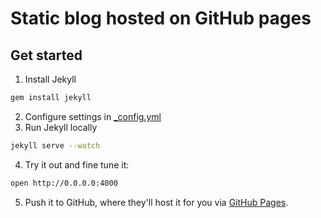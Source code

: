 # Static blog hosted on GitHub pages

## Get started

1. Install Jekyll

  ```sh
  gem install jekyll
  ```
2. Configure settings in [_config.yml](https://github.com/melnicki/melnicki.github.io/blob/master/_config.yml)
3. Run Jekyll locally

  ```sh
  jekyll serve --watch
  ```
4. Try it out and fine tune it:

  ```sh
  open http://0.0.0.0:4000
  ```
5. Push it to GitHub, where they'll host it for you via [GitHub Pages](https://pages.github.com/).
